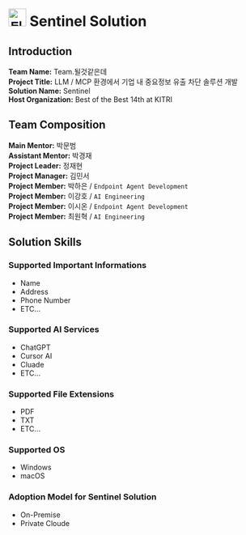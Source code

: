 # <img width="35" height="35" alt="될것같은데_Sentinel_Logo" src="https://github.com/user-attachments/assets/1acdd9a9-5e0f-4cfe-8c40-c01df769e29e" /> Sentinel Solution  

## Introduction  
**Team Name:** Team.될것같은데  
**Project Title:** LLM / MCP 환경에서 기업 내 중요정보 유출 차단 솔루션 개발  
**Solution Name:** Sentinel     
**Host Organization:** Best of the Best 14th at KITRI   

## Team Composition   
**Main Mentor:** 박문범  
**Assistant Mentor:** 박경재  
**Project Leader:** 정재현  
**Project Manager:** 김민서  
**Project Member:** 박하은 / `Endpoint Agent Development`      
**Project Member:** 이강호 / `AI Engineering`    
**Project Member:** 이시온 / `Endpoint Agent Development`  
**Project Member:** 최원혁 / `AI Engineering`  

## Solution Skills  
### Supported Important Informations  
- Name
- Address
- Phone Number
- ETC...   

### Supported AI Services  
- ChatGPT
- Cursor AI
- Cluade
- ETC...

### Supported File Extensions  
- PDF   
- TXT
- ETC...  

### Supported OS  
- Windows
- macOS

### Adoption Model for Sentinel Solution    
- On-Premise
- Private Cloude

